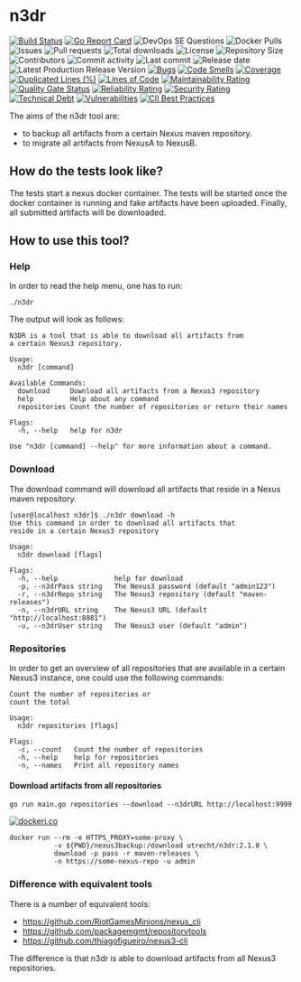 # n3dr

[![Build Status](https://travis-ci.org/030/n3dr.svg?branch=master)](https://travis-ci.org/030/n3dr)
[![Go Report Card](https://goreportcard.com/badge/github.com/030/n3dr)](https://goreportcard.com/report/github.com/030/n3dr)
![DevOps SE Questions](https://img.shields.io/stackexchange/devops/t/n3dr.svg)
![Docker Pulls](https://img.shields.io/docker/pulls/utrecht/n3dr.svg)
![Issues](https://img.shields.io/github/issues-raw/030/n3dr.svg)
![Pull requests](https://img.shields.io/github/issues-pr-raw/030/n3dr.svg)
![Total downloads](https://img.shields.io/github/downloads/030/n3dr/total.svg)
![License](https://img.shields.io/github/license/030/n3dr.svg)
![Repository Size](https://img.shields.io/github/repo-size/030/n3dr.svg)
![Contributors](https://img.shields.io/github/contributors/030/n3dr.svg)
![Commit activity](https://img.shields.io/github/commit-activity/m/030/n3dr.svg)
![Last commit](https://img.shields.io/github/last-commit/030/n3dr.svg)
![Release date](https://img.shields.io/github/release-date/030/n3dr.svg)
![Latest Production Release Version](https://img.shields.io/github/release/030/n3dr.svg)
[![Bugs](https://sonarcloud.io/api/project_badges/measure?project=030_n3dr&metric=bugs)](https://sonarcloud.io/dashboard?id=030_n3dr)
[![Code Smells](https://sonarcloud.io/api/project_badges/measure?project=030_n3dr&metric=code_smells)](https://sonarcloud.io/dashboard?id=030_n3dr)
[![Coverage](https://sonarcloud.io/api/project_badges/measure?project=030_n3dr&metric=coverage)](https://sonarcloud.io/dashboard?id=030_n3dr)
[![Duplicated Lines (%)](https://sonarcloud.io/api/project_badges/measure?project=030_n3dr&metric=duplicated_lines_density)](https://sonarcloud.io/dashboard?id=030_n3dr)
[![Lines of Code](https://sonarcloud.io/api/project_badges/measure?project=030_n3dr&metric=ncloc)](https://sonarcloud.io/dashboard?id=030_n3dr)
[![Maintainability Rating](https://sonarcloud.io/api/project_badges/measure?project=030_n3dr&metric=sqale_rating)](https://sonarcloud.io/dashboard?id=030_n3dr)
[![Quality Gate Status](https://sonarcloud.io/api/project_badges/measure?project=030_n3dr&metric=alert_status)](https://sonarcloud.io/dashboard?id=030_n3dr)
[![Reliability Rating](https://sonarcloud.io/api/project_badges/measure?project=030_n3dr&metric=reliability_rating)](https://sonarcloud.io/dashboard?id=030_n3dr)
[![Security Rating](https://sonarcloud.io/api/project_badges/measure?project=030_n3dr&metric=security_rating)](https://sonarcloud.io/dashboard?id=030_n3dr)
[![Technical Debt](https://sonarcloud.io/api/project_badges/measure?project=030_n3dr&metric=sqale_index)](https://sonarcloud.io/dashboard?id=030_n3dr)
[![Vulnerabilities](https://sonarcloud.io/api/project_badges/measure?project=030_n3dr&metric=vulnerabilities)](https://sonarcloud.io/dashboard?id=030_n3dr)
[![CII Best Practices](https://bestpractices.coreinfrastructure.org/projects/2810/badge)](https://bestpractices.coreinfrastructure.org/projects/2810)

The aims of the n3dr tool are:
 * to backup all artifacts from a certain Nexus maven repository.
 * to migrate all artifacts from NexusA to NexusB.

## How do the tests look like?

The tests start a nexus docker container. The tests will be started once
the docker container is running and fake artifacts have been uploaded. Finally,
all submitted artifacts will be downloaded.

## How to use this tool?

### Help

In order to read the help menu, one has to run:

```
./n3dr
```

The output will look as follows:

```
N3DR is a tool that is able to download all artifacts from
a certain Nexus3 repository.

Usage:
  n3dr [command]

Available Commands:
  download     Download all artifacts from a Nexus3 repository
  help         Help about any command
  repositories Count the number of repositories or return their names

Flags:
  -h, --help   help for n3dr

Use "n3dr [command] --help" for more information about a command.
```

### Download

The download command will download all artifacts that reside in a Nexus maven
repository.

```
[user@localhost n3dr]$ ./n3dr download -h
Use this command in order to download all artifacts that
reside in a certain Nexus3 repository

Usage:
  n3dr download [flags]

Flags:
  -h, --help              help for download
  -p, --n3drPass string   The Nexus3 password (default "admin123")
  -r, --n3drRepo string   The Nexus3 repository (default "maven-releases")
  -n, --n3drURL string    The Nexus3 URL (default "http://localhost:8081")
  -u, --n3drUser string   The Nexus3 user (default "admin")
```

### Repositories

In order to get an overview of all repositories that are available in a certain
Nexus3 instance, one could use the following commands:

```
Count the number of repositories or
count the total

Usage:
  n3dr repositories [flags]

Flags:
  -c, --count   Count the number of repositories
  -h, --help    help for repositories
  -n, --names   Print all repository names
```

#### Download artifacts from all repositories

```
go run main.go repositories --download --n3drURL http://localhost:9999
```

[![dockeri.co](https://dockeri.co/image/utrecht/n3dr)](https://hub.docker.com/r/utrecht/n3dr)

```
docker run --rm -e HTTPS_PROXY=some-proxy \
           -v ${PWD}/nexus3backup:/download utrecht/n3dr:2.1.0 \
           download -p pass -r maven-releases \
           -n https://some-nexus-repo -u admin
```

### Difference with equivalent tools

There is a number of equivalent tools:

* https://github.com/RiotGamesMinions/nexus_cli
* https://github.com/packagemgmt/repositorytools
* https://github.com/thiagofigueiro/nexus3-cli

The difference is that n3dr is able to download artifacts from all Nexus3
repositories.
